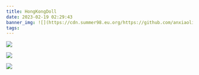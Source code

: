 ```yaml
---
title: HongKongDoll
date: 2023-02-19 02:29:43
banner_img: ![](https://cdn.summer98.eu.org/https://github.com/anxiaoliao/kkndp/blob/master/img/W8aV32SQ29pDWG6Vx6014ANlOcqzZr.webp)
tags:
---
```

![](https://cdn.summer98.eu.org/https://github.com/anxiaoliao/kkndp/blob/master/img/gjRgGRrWKBJcSMIv3wvThV30biaFoj.webp)

![](https://cdn.summer98.eu.org/https://github.com/anxiaoliao/kkndp/blob/master/img/t1IyE8E4xa5wUymzIr5zunoSEVbHO7.webp)

![](https://cdn.summer98.eu.org/https://github.com/anxiaoliao/kkndp/blob/master/img/gQao1hfhBQlUIideHpkTlJwAEbgvXX.webp)
